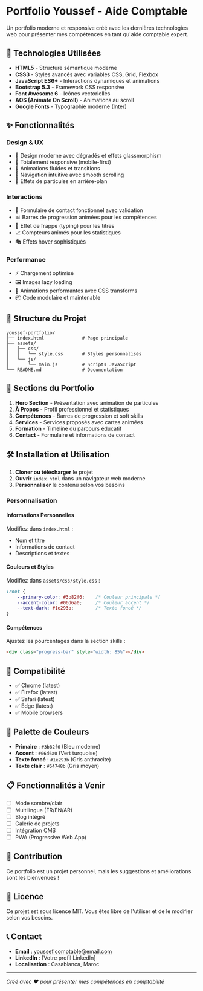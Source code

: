# Portfolio Youssef - Aide Comptable

Un portfolio moderne et responsive créé avec les dernières technologies web pour présenter mes compétences en tant qu'aide comptable expert.

## 🚀 Technologies Utilisées

- **HTML5** - Structure sémantique moderne
- **CSS3** - Styles avancés avec variables CSS, Grid, Flexbox
- **JavaScript ES6+** - Interactions dynamiques et animations
- **Bootstrap 5.3** - Framework CSS responsive
- **Font Awesome 6** - Icônes vectorielles
- **AOS (Animate On Scroll)** - Animations au scroll
- **Google Fonts** - Typographie moderne (Inter)

## ✨ Fonctionnalités

### Design & UX
- 🎨 Design moderne avec dégradés et effets glassmorphism
- 📱 Totalement responsive (mobile-first)
- 🌟 Animations fluides et transitions
- 🎯 Navigation intuitive avec smooth scrolling
- 💫 Effets de particules en arrière-plan

### Interactions
- 📝 Formulaire de contact fonctionnel avec validation
- 📊 Barres de progression animées pour les compétences
- 🔄 Effet de frappe (typing) pour les titres
- 📈 Compteurs animés pour les statistiques
- 🎭 Effets hover sophistiqués

### Performance
- ⚡ Chargement optimisé
- 🖼️ Images lazy loading
- 🎪 Animations performantes avec CSS transforms
- 📦 Code modulaire et maintenable

## 📁 Structure du Projet

```
youssef-portfolio/
├── index.html              # Page principale
├── assets/
│   ├── css/
│   │   └── style.css       # Styles personnalisés
│   └── js/
│       └── main.js         # Scripts JavaScript
└── README.md               # Documentation
```

## 🎯 Sections du Portfolio

1. **Hero Section** - Présentation avec animation de particules
2. **À Propos** - Profil professionnel et statistiques
3. **Compétences** - Barres de progression et soft skills
4. **Services** - Services proposés avec cartes animées
5. **Formation** - Timeline du parcours éducatif
6. **Contact** - Formulaire et informations de contact

## 🛠️ Installation et Utilisation

1. **Cloner ou télécharger** le projet
2. **Ouvrir** `index.html` dans un navigateur web moderne
3. **Personnaliser** le contenu selon vos besoins

### Personnalisation

#### Informations Personnelles
Modifiez dans `index.html` :
- Nom et titre
- Informations de contact
- Descriptions et textes

#### Couleurs et Styles
Modifiez dans `assets/css/style.css` :
```css
:root {
    --primary-color: #3b82f6;    /* Couleur principale */
    --accent-color: #06d6a0;     /* Couleur accent */
    --text-dark: #1e293b;        /* Texte foncé */
}
```

#### Compétences
Ajustez les pourcentages dans la section skills :
```html
<div class="progress-bar" style="width: 85%"></div>
```

## 📱 Compatibilité

- ✅ Chrome (latest)
- ✅ Firefox (latest)
- ✅ Safari (latest)
- ✅ Edge (latest)
- ✅ Mobile browsers

## 🎨 Palette de Couleurs

- **Primaire** : `#3b82f6` (Bleu moderne)
- **Accent** : `#06d6a0` (Vert turquoise)
- **Texte foncé** : `#1e293b` (Gris anthracite)
- **Texte clair** : `#64748b` (Gris moyen)

## 📋 Fonctionnalités à Venir

- [ ] Mode sombre/clair
- [ ] Multilingue (FR/EN/AR)
- [ ] Blog intégré
- [ ] Galerie de projets
- [ ] Intégration CMS
- [ ] PWA (Progressive Web App)

## 🤝 Contribution

Ce portfolio est un projet personnel, mais les suggestions et améliorations sont les bienvenues !

## 📄 Licence

Ce projet est sous licence MIT. Vous êtes libre de l'utiliser et de le modifier selon vos besoins.

## 📞 Contact

- **Email** : youssef.comptable@email.com
- **LinkedIn** : [Votre profil LinkedIn]
- **Localisation** : Casablanca, Maroc

---

*Créé avec ❤️ pour présenter mes compétences en comptabilité*
